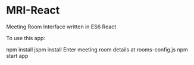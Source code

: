 # MRI-React
 Meeting Room Interface written in ES6 React
 
 To use this app:
 
 npm install
 jspm install
 Enter meeting room details at rooms-config.js
 npm start app
